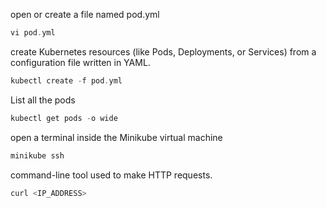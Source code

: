  open or create a file named pod.yml
~~~groovy
vi pod.yml

~~~
 create Kubernetes resources (like Pods, Deployments, or Services) from a configuration file written in YAML.
~~~groovy
kubectl create -f pod.yml
~~~

 List all the pods 
 ~~~groovy
kubectl get pods -o wide

~~~

open a terminal inside the Minikube virtual machine
 ~~~groovy
minikube ssh

 ~~~

 command-line tool used to make HTTP requests.
 ~~~groovy
curl <IP_ADDRESS>

~~~

